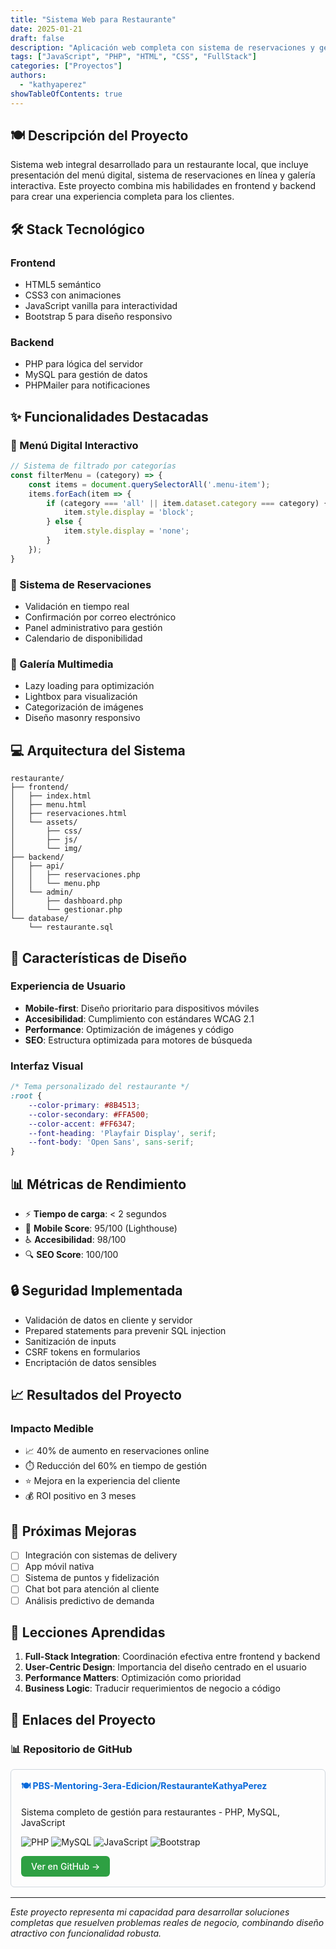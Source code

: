 ```yaml
---
title: "Sistema Web para Restaurante"
date: 2025-01-21
draft: false
description: "Aplicación web completa con sistema de reservaciones y gestión de menú digital"
tags: ["JavaScript", "PHP", "HTML", "CSS", "FullStack"]
categories: ["Proyectos"]
authors:
  - "kathyaperez"
showTableOfContents: true
---
```


## 🍽️ Descripción del Proyecto

Sistema web integral desarrollado para un restaurante local, que incluye presentación del menú digital, sistema de reservaciones en línea y galería interactiva. Este proyecto combina mis habilidades en frontend y backend para crear una experiencia completa para los clientes.

## 🛠️ Stack Tecnológico

### Frontend
- HTML5 semántico
- CSS3 con animaciones
- JavaScript vanilla para interactividad
- Bootstrap 5 para diseño responsivo

### Backend
- PHP para lógica del servidor
- MySQL para gestión de datos
- PHPMailer para notificaciones

## ✨ Funcionalidades Destacadas

### 🍕 Menú Digital Interactivo
```javascript
// Sistema de filtrado por categorías
const filterMenu = (category) => {
    const items = document.querySelectorAll('.menu-item');
    items.forEach(item => {
        if (category === 'all' || item.dataset.category === category) {
            item.style.display = 'block';
        } else {
            item.style.display = 'none';
        }
    });
}
```

### 📅 Sistema de Reservaciones
- Validación en tiempo real
- Confirmación por correo electrónico
- Panel administrativo para gestión
- Calendario de disponibilidad

### 📸 Galería Multimedia
- Lazy loading para optimización
- Lightbox para visualización
- Categorización de imágenes
- Diseño masonry responsivo

## 💻 Arquitectura del Sistema

```
restaurante/
├── frontend/
│   ├── index.html
│   ├── menu.html
│   ├── reservaciones.html
│   └── assets/
│       ├── css/
│       ├── js/
│       └── img/
├── backend/
│   ├── api/
│   │   ├── reservaciones.php
│   │   └── menu.php
│   └── admin/
│       ├── dashboard.php
│       └── gestionar.php
└── database/
    └── restaurante.sql
```

## 🎨 Características de Diseño

### Experiencia de Usuario
- **Mobile-first**: Diseño prioritario para dispositivos móviles
- **Accesibilidad**: Cumplimiento con estándares WCAG 2.1
- **Performance**: Optimización de imágenes y código
- **SEO**: Estructura optimizada para motores de búsqueda

### Interfaz Visual
```css
/* Tema personalizado del restaurante */
:root {
    --color-primary: #8B4513;
    --color-secondary: #FFA500;
    --color-accent: #FF6347;
    --font-heading: 'Playfair Display', serif;
    --font-body: 'Open Sans', sans-serif;
}
```

## 📊 Métricas de Rendimiento

- ⚡ **Tiempo de carga**: < 2 segundos
- 📱 **Mobile Score**: 95/100 (Lighthouse)
- ♿ **Accesibilidad**: 98/100
- 🔍 **SEO Score**: 100/100

## 🔒 Seguridad Implementada

- Validación de datos en cliente y servidor
- Prepared statements para prevenir SQL injection
- Sanitización de inputs
- CSRF tokens en formularios
- Encriptación de datos sensibles

## 📈 Resultados del Proyecto

### Impacto Medible
- 📈 40% de aumento en reservaciones online
- ⏱️ Reducción del 60% en tiempo de gestión
- ⭐ Mejora en la experiencia del cliente
- 💰 ROI positivo en 3 meses

## 🚀 Próximas Mejoras

- [ ] Integración con sistemas de delivery
- [ ] App móvil nativa
- [ ] Sistema de puntos y fidelización
- [ ] Chat bot para atención al cliente
- [ ] Análisis predictivo de demanda

## 📝 Lecciones Aprendidas

1. **Full-Stack Integration**: Coordinación efectiva entre frontend y backend
2. **User-Centric Design**: Importancia del diseño centrado en el usuario
3. **Performance Matters**: Optimización como prioridad
4. **Business Logic**: Traducir requerimientos de negocio a código

## 🔗 Enlaces del Proyecto

### 📊 Repositorio de GitHub

<div style="border: 1px solid #d0d7de; border-radius: 6px; padding: 16px; margin: 16px 0;">
  <h4 style="margin-top: 0;">
    <a href="https://github.com/PBS-Mentoring-3era-Edicion/RestauranteKathyaPerez" target="_blank" style="text-decoration: none; color: #0969da;">
      🍽️ PBS-Mentoring-3era-Edicion/RestauranteKathyaPerez
    </a>
  </h4>
  <p>Sistema completo de gestión para restaurantes - PHP, MySQL, JavaScript</p>
  <p>
    <img src="https://img.shields.io/badge/PHP-777BB4?style=flat&logo=php&logoColor=white" alt="PHP">
    <img src="https://img.shields.io/badge/MySQL-4479A1?style=flat&logo=mysql&logoColor=white" alt="MySQL">
    <img src="https://img.shields.io/badge/JavaScript-F7DF1E?style=flat&logo=javascript&logoColor=black" alt="JavaScript">
    <img src="https://img.shields.io/badge/Bootstrap-7952B3?style=flat&logo=bootstrap&logoColor=white" alt="Bootstrap">
  </p>
  <a href="https://github.com/PBS-Mentoring-3era-Edicion/RestauranteKathyaPerez" target="_blank" style="display: inline-block; padding: 8px 16px; background-color: #2ea043; color: white; text-decoration: none; border-radius: 6px; font-weight: 500;">
    Ver en GitHub →
  </a>
</div>

---

*Este proyecto representa mi capacidad para desarrollar soluciones completas que resuelven problemas reales de negocio, combinando diseño atractivo con funcionalidad robusta.*